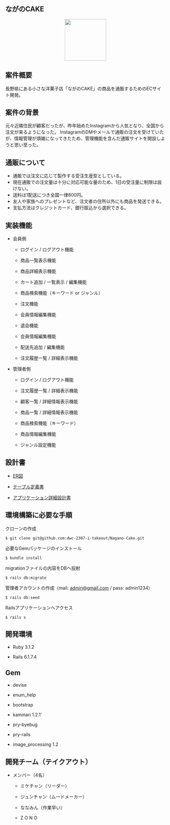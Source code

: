 ## ながのCAKE

<p align="center"><img src="https://github.com/dwc-2307-i-takeout/Nagano-Cake/develop/app/assets/images/welcome_nagano_cake.JPG" width="130" height="130" /></p>

## 案件概要

長野県にある小さな洋菓子店「ながのCAKE」の商品を通販するためのECサイト開発。

## 案件の背景

元々近隣住民が顧客だったが、昨年始めたInstagramから人気となり、全国から注文が来るようになった。
InstagramのDMやメールで通販の注文を受けていたが、情報管理が煩雑になってきたため、管理機能を含んだ通販サイトを開設しようと思い至った。

## 通販について

- 通販では注文に応じて製作する受注生産型としている。
- 現在通販での注文量は十分に対応可能な量のため、1日の受注量に制限は設けない。
- 送料は1配送につき全国一律800円。
- 友人や家族へのプレゼントなど、注文者の住所以外にも商品を発送できる。
- 支払方法はクレジットカード、銀行振込から選択できる。

## 実装機能

- 会員側

  - ログイン / ログアウト機能

  - 商品一覧表示機能

  - 商品詳細表示機能

  - カート追加 / 一覧表示 / 編集機能

  - 商品検索機能（キーワード or ジャンル）

  - 注文機能

  - 会員情報編集機能

  - 退会機能

  - 会員情報編集機能

  - 配送先追加 / 編集機能

  - 注文履歴一覧 / 詳細表示機能

- 管理者側

  - ログイン / ログアウト機能

  - 注文履歴一覧 / 詳細表示機能

  - 顧客一覧 / 詳細情報表示機能

  - 商品一覧 / 詳細情報表示機能

  - 商品検索機能（キーワード）

  - 商品情報編集機能

  - ジャンル設定機能

## 設計書

- [ER図](https://drive.google.com/file/d/1FEnMbSdGQCzyJRzWRFpfa2Me7nnZfmKX/view?usp=sharing)

- [テーブル定義書](https://docs.google.com/spreadsheets/d/1alIFfwM6UT90XGyBh4zNcboRvbjB5jZ4SrWyXBzU6I4/edit?usp=sharing)

- [アプリケーション詳細設計書](https://docs.google.com/spreadsheets/d/1UpoKhIayDta3MgNeKeXHLYqDg78y7KlZU3vAnmvk1xc/edit?usp=sharing)

## 環境構築に必要な手順

クローンの作成

    $ git clone git@github.com:dwc-2307-i-takeout/Nagano-Cake.git

必要なGemパッケージのインストール

    $ bundle install

migrationファイルの内容をDBへ投射

    $ rails db:migrate

管理者アカウントの作成（mail: admin@gmail.com / pass: admin1234）

    $ rails db:seed

Railsアプリケーションへアクセス

    $ rails s

## 開発環境

- Ruby 3.1.2

- Rails 6.1.7.4

## Gem

- devise

- enum_help

- bootstrap

- kaminari 1.2.1'

- pry-byebug

- pry-rails

- image_processing 1.2

## 開発チーム（テイクアウト）

- メンバー（4名）

  - ミケチャン（リーダー）

  - ジュンチャン（ムードメーカー）

  - ななみん（作業早い）

  - Z O N O